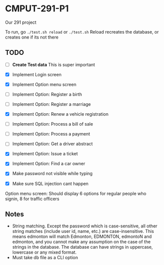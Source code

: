 # CMPUT-291-P1

Our 291 project

To run, go `./test.sh reload` or `./test.sh`
Reload recreates the database, or creates one if its not there

## TODO
- [ ] **Create Test data** This is super important
- [x] Implement Login screen
- [x] Implement Option menu screen
- [ ] Implement Option: Register a birth
- [ ] Implement Option: Register a marriage
- [x] Implement Option: Renew a vehicle registration
- [ ] Implement Option: Process a bill of sale
- [ ] Implement Option: Process a payment
- [ ] Implement Option: Get a driver abstract
- [x] Implement Option: Issue a ticket
- [x] Implement Option: Find a car owner
- [x] Make password not visible while typing
- [x] Make sure SQL injection cant happen


Option menu screen:
Should display 6 options for regular people who signin, 8 for traffic officers

## Notes
- String matching. Except the password which is case-sensitive, all other string matches (include user id, name, etc.) are case-insensitive. This means edmonton will match Edmonton, EDMONTON, edmontoN and edmonton, and you cannot make any assumption on the case of the strings in the database. The database can have strings in uppercase, lowercase or any mixed format.
- Must take db file as a CLI option

